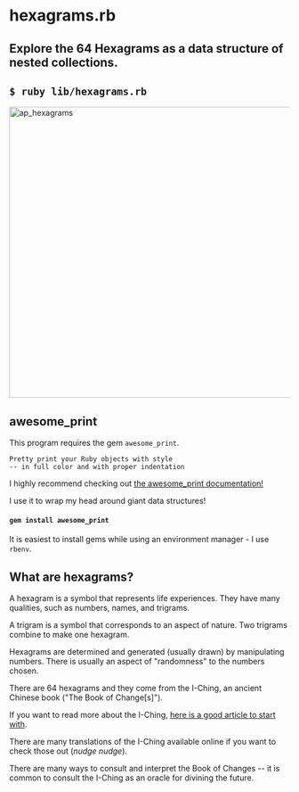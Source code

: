 # hexagrams.rb

## Explore the 64 Hexagrams as a data structure of nested collections.

## `$ ruby lib/hexagrams.rb`

<img width="522" alt="ap_hexagrams" src="https://user-images.githubusercontent.com/31839316/82480970-d607eb00-9a91-11ea-9492-6ef084540009.png">

## awesome_print

This program requires the gem `awesome_print`.

```
Pretty print your Ruby objects with style
-- in full color and with proper indentation
```

I highly recommend checking out [the awesome_print documentation!](https://github.com/awesome-print/awesome_print)

I use it to wrap my head around giant data structures!

#### `gem install awesome_print`

It is easiest to install gems while using an environment manager - I use `rbenv`.

## What are hexagrams?

A hexagram is a symbol that represents life experiences. They have many qualities, such as numbers, names, and trigrams.

A trigram is a symbol that corresponds to an aspect of nature. Two trigrams combine to make one hexagram.

Hexagrams are determined and generated (usually drawn) by manipulating numbers. There is usually an aspect of "randomness" to the numbers chosen.

There are 64 hexagrams and they come from the I-Ching, an ancient Chinese book ("The Book of Change[s]").

If you want to read more about the I-Ching, [here is a good article to start with](https://www.chinafile.com/library/nyrb-china-archive/what-i-ching).

There are many translations of the I-Ching available online if you want to check those out (*nudge nudge*).

There are many ways to consult and interpret the Book of Changes -- it is common to consult the I-Ching as an oracle for divining the future.
